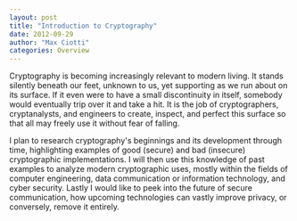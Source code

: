 ```yaml
---
layout: post
title: "Introduction to Cryptography"
date: 2012-09-29
author: "Max Ciotti"
categories: Overview
---
```


Cryptography is becoming increasingly relevant to modern living. It stands silently beneath our feet, unknown to us, yet supporting as we run about on its surface. If it even were to have a small discontinuity in itself, somebody would eventually trip over it and take a hit. It is the job of cryptographers, cryptanalysts, and engineers to create, inspect, and perfect this surface so that all may freely use it without fear of falling.

I plan to research cryptography's beginnings and its development through time, highlighting examples of good (secure) and bad (insecure) cryptographic implementations. I will then use this knowledge of past examples to analyze modern cryptographic uses, mostly within the fields of computer engineering, data communication or information technology, and cyber security. Lastly I would like to peek into the future of secure communication, how upcoming technologies can vastly improve privacy, or conversely, remove it entirely.
